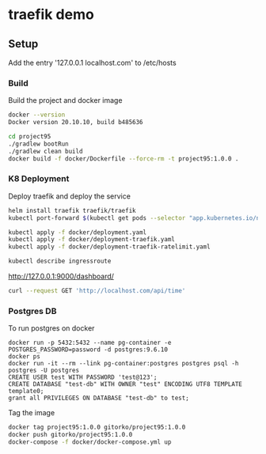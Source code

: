 # traefik demo


## Setup

Add the entry '127.0.0.1 localhost.com' to /etc/hosts

### Build

Build the project and docker image

```bash
docker --version
Docker version 20.10.10, build b485636

cd project95
./gradlew bootRun
./gradlew clean build
docker build -f docker/Dockerfile --force-rm -t project95:1.0.0 .
```

### K8 Deployment

Deploy traefik and deploy the service

```bash
helm install traefik traefik/traefik
kubectl port-forward $(kubectl get pods --selector "app.kubernetes.io/name=traefik" --output=name) 9000:9000

kubectl apply -f docker/deployment.yaml
kubectl apply -f docker/deployment-traefik.yaml
kubectl apply -f docker/deployment-traefik-ratelimit.yaml

kubectl describe ingressroute 
```

http://127.0.0.1:9000/dashboard/

```bash
curl --request GET 'http://localhost.com/api/time'
```

### Postgres DB

To run postgres on docker

```
docker run -p 5432:5432 --name pg-container -e POSTGRES_PASSWORD=password -d postgres:9.6.10
docker ps
docker run -it --rm --link pg-container:postgres postgres psql -h postgres -U postgres
CREATE USER test WITH PASSWORD 'test@123';
CREATE DATABASE "test-db" WITH OWNER "test" ENCODING UTF8 TEMPLATE template0;
grant all PRIVILEGES ON DATABASE "test-db" to test;
```

Tag the image

```bash
docker tag project95:1.0.0 gitorko/project95:1.0.0
docker push gitorko/project95:1.0.0
docker-compose -f docker/docker-compose.yml up 
```
